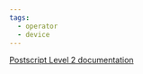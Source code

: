 ```yaml
---
tags:
  - operator
  - device
---
```

[Postscript Level 2 documentation](https://hepunx.rl.ac.uk/~adye/psdocs/ref/PSL2w.html#widthshow)